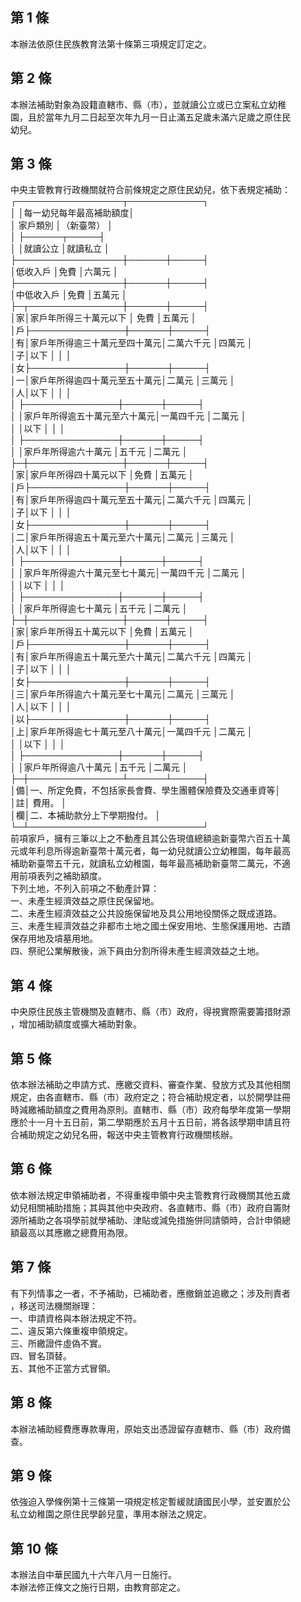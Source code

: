 第 1 條
-------
本辦法依原住民族教育法第十條第三項規定訂定之。

第 2 條
-------
本辦法補助對象為設籍直轄市、縣（市），並就讀公立或已立案私立幼稚  
園，且於當年九月二日起至次年九月一日止滿五足歲未滿六足歲之原住民  
幼兒。

第 3 條
-------
中央主管教育行政機關就符合前條規定之原住民幼兒，依下表規定補助：  
┌─────────────────┬────────────┐  
│                                  │每一幼兒每年最高補助額度│  
│            家戶類別              │（新臺幣）              │  
│                                  ├──────┬─────┤  
│                                  │就讀公立    │就讀私立  │  
├─────────────────┼──────┼─────┤  
│低收入戶                          │免費        │六萬元    │  
├─────────────────┼──────┼─────┤  
│中低收入戶                        │免費        │五萬元    │  
├─┬───────────────┼──────┼─────┤  
│家│家戶年所得三十萬元以下        │ 免費       │五萬元    │  
│戶├───────────────┼──────┼─────┤  
│有│家戶年所得逾三十萬元至四十萬元│二萬六千元  │四萬元    │  
│子│以下                          │            │          │  
│女├───────────────┼──────┼─────┤  
│一│家戶年所得逾四十萬元至五十萬元│二萬元      │三萬元    │  
│人│以下                          │            │          │  
│  ├───────────────┼──────┼─────┤  
│  │家戶年所得逾五十萬元至六十萬元│一萬四千元  │二萬元    │  
│  │以下                          │            │          │  
│  ├───────────────┼──────┼─────┤  
│  │家戶年所得逾六十萬元          │五千元      │二萬元    │  
├─┼───────────────┼──────┼─────┤  
│家│家戶年所得四十萬元以下        │免費        │五萬元    │  
│戶├───────────────┼──────┼─────┤  
│有│家戶年所得逾四十萬元至五十萬元│二萬六千元  │四萬元    │  
│子│以下                          │            │          │  
│女├───────────────┼──────┼─────┤  
│二│家戶年所得逾五十萬元至六十萬元│二萬元      │三萬元    │  
│人│以下                          │            │          │  
│  ├───────────────┼──────┼─────┤  
│  │家戶年所得逾六十萬元至七十萬元│一萬四千元  │二萬元    │  
│  │以下                          │            │          │  
│  ├───────────────┼──────┼─────┤  
│  │家戶年所得逾七十萬元          │五千元      │二萬元    │  
├─┼───────────────┼──────┼─────┤  
│家│家戶年所得五十萬元以下        │免費        │五萬元    │  
│戶├───────────────┼──────┼─────┤      
│有│家戶年所得逾五十萬元至六十萬元│二萬六千元  │四萬元    │  
│子│以下                          │            │          │  
│女├───────────────┼──────┼─────┤  
│三│家戶年所得逾六十萬元至七十萬元│二萬元      │三萬元    │  
│人│以下                          │            │          │  
│以├───────────────┼──────┼─────┤  
│上│家戶年所得逾七十萬元至八十萬元│一萬四千元  │二萬元    │  
│  │以下                          │            │          │  
│  ├───────────────┼──────┼─────┤  
│  │家戶年所得逾八十萬元          │五千元      │二萬元    │  
├─┼───────────────┴──────┴─────┤  
│備│一、所定免費，不包括家長會費、學生團體保險費及交通車資等│  
│註│    費用。                                              │  
│欄│二、本補助款分上下學期撥付。                            │  
└─┴────────────────────────────┘  
前項家戶，擁有三筆以上之不動產且其公告現值總額逾新臺幣六百五十萬  
元或年利息所得逾新臺幣十萬元者，每一幼兒就讀公立幼稚園，每年最高  
補助新臺幣五千元，就讀私立幼稚園，每年最高補助新臺幣二萬元，不適  
用前項表列之補助額度。  
下列土地，不列入前項之不動產計算：  
一、未產生經濟效益之原住民保留地。  
二、未產生經濟效益之公共設施保留地及具公用地役關係之既成道路。  
三、未產生經濟效益之非都市土地之國土保安用地、生態保護用地、古蹟  
    保存用地及墳墓用地。  
四、祭祀公業解散後，派下員由分割所得未產生經濟效益之土地。

第 4 條
-------
中央原住民族主管機關及直轄市、縣（市）政府，得視實際需要籌措財源  
，增加補助額度或擴大補助對象。

第 5 條
-------
依本辦法補助之申請方式、應繳交資料、審查作業、發放方式及其他相關  
規定，由各直轄市、縣（市）政府定之；符合補助規定者，以於開學註冊  
時減繳補助額度之費用為原則。直轄市、縣（市）政府每學年度第一學期  
應於十一月十五日前，第二學期應於五月十五日前，將各該學期申請且符  
合補助規定之幼兒名冊，報送中央主管教育行政機關核辦。

第 6 條
-------
依本辦法規定申領補助者，不得重複申領中央主管教育行政機關其他五歲  
幼兒相關補助措施；其與其他中央政府、各直轄市、縣（市）政府自籌財  
源所補助之各項學前就學補助、津貼或減免措施併同請領時，合計申領總  
額最高以其應繳之總費用為限。

第 7 條
-------
有下列情事之一者，不予補助，已補助者，應撤銷並追繳之；涉及刑責者  
，移送司法機關辦理：  
一、申請資格與本辦法規定不符。  
二、違反第六條重複申領規定。  
三、所繳證件虛偽不實。  
四、冒名頂替。  
五、其他不正當方式冒領。

第 8 條
-------
本辦法補助經費應專款專用，原始支出憑證留存直轄市、縣（市）政府備  
查。

第 9 條
-------
依強迫入學條例第十三條第一項規定核定暫緩就讀國民小學，並安置於公  
私立幼稚園之原住民學齡兒童，準用本辦法之規定。

第 10 條
--------
本辦法自中華民國九十六年八月一日施行。  
本辦法修正條文之施行日期，由教育部定之。

